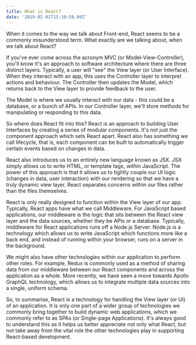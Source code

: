 ```yaml
---
title: What is React?
date: '2019-02-01T15:10:58.00Z'
---
```

When it comes to the way we talk about Front-end, React seems to be a commonly misunderstood term. What exactly are we talking about, when we talk about React? 

If you've ever come across the acronym MVC (or Model-View-Controller), you'll know it's an approach to software architecture where there are three distinct layers. Typically, a user will "see" the View layer (or User Interface). When they interact with an app, this uses the Controller layer to interpret actions and behaviour. The Controller then updates the Model, which returns back to the View layer to provide feedback to the user.

The Model is where we usually interact with our data - this could be a database, or a bunch of APIs. In our Controller layer, we'll store methods for manipulating or responding to this data. 

So where does React fit into this? React is an approach to building User Interfaces by creating a series of modular components. It's not just the component approach which sets React apart. React also has something we call lifecycle, that is, each component can be built to automatically trigger certain events based on changes in data.

React also introduces us to an entirely new language known as JSX. JSX simply allows us to write HTML, or template tags, within JavaScript. The power of this approach is that it allows us to tightly couple our UI logic (changes in data, user interaction) with our rendering so that we have a truly dynamic view layer.  React separates concerns within our files rather than the files themselves.

React is only really designed to function within the View layer of our app. Typically, React apps have what we call Middleware. For JavaScript based applications, our middleware is the logic that sits between the React view layer and the data sources, whether they be APIs or a database. Typically, middleware for React applications runs off a Node.js Server. Node.js is a technology which allows us to write JavaScript which functions more like a back end, and instead of running within your browser, runs on a server in the background.

We might also have other technologies within our application to perform other roles. For example, Redux is commonly used as a method of sharing data from our middleware between our React components and across the application as a whole. More recently, we have seen a move towards Apollo GraphQL technology, which allows us to integrate multiple data sources into a single, uniform schema.

So, to summarise, React is a technology for handling the View layer (or UI) of an application. It is only one part of a wider group of technologies we commonly bring together to build dynamic web applications, which we commonly refer to as SPAs (or Single-page Applications). It's always good to understand this as it helps us better appreciate not only what React, but not take away from the vital role the other technologies play in supporting React-based development.
